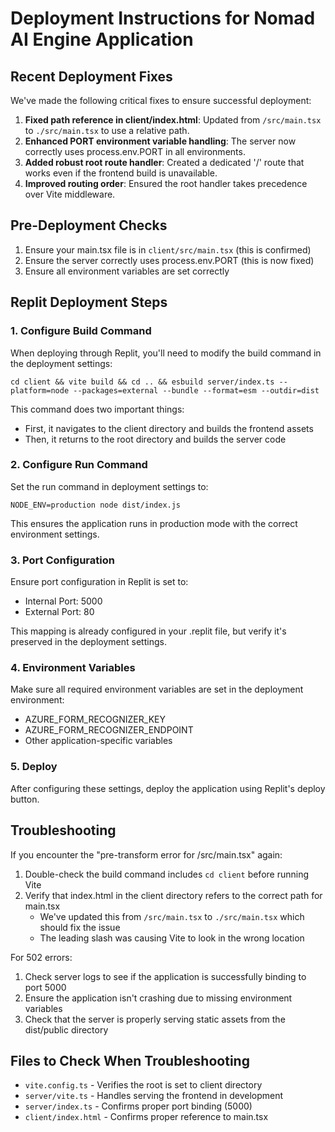 # Deployment Instructions for Nomad AI Engine Application

## Recent Deployment Fixes

We've made the following critical fixes to ensure successful deployment:

1. **Fixed path reference in client/index.html**: Updated from `/src/main.tsx` to `./src/main.tsx` to use a relative path.
2. **Enhanced PORT environment variable handling**: The server now correctly uses process.env.PORT in all environments.
3. **Added robust root route handler**: Created a dedicated '/' route that works even if the frontend build is unavailable.
4. **Improved routing order**: Ensured the root handler takes precedence over Vite middleware.

## Pre-Deployment Checks

1. Ensure your main.tsx file is in `client/src/main.tsx` (this is confirmed)
2. Ensure the server correctly uses process.env.PORT (this is now fixed)
3. Ensure all environment variables are set correctly

## Replit Deployment Steps

### 1. Configure Build Command

When deploying through Replit, you'll need to modify the build command in the deployment settings:

```
cd client && vite build && cd .. && esbuild server/index.ts --platform=node --packages=external --bundle --format=esm --outdir=dist
```

This command does two important things:
- First, it navigates to the client directory and builds the frontend assets
- Then, it returns to the root directory and builds the server code

### 2. Configure Run Command

Set the run command in deployment settings to:

```
NODE_ENV=production node dist/index.js
```

This ensures the application runs in production mode with the correct environment settings.

### 3. Port Configuration

Ensure port configuration in Replit is set to:
- Internal Port: 5000
- External Port: 80

This mapping is already configured in your .replit file, but verify it's preserved in the deployment settings.

### 4. Environment Variables

Make sure all required environment variables are set in the deployment environment:
- AZURE_FORM_RECOGNIZER_KEY
- AZURE_FORM_RECOGNIZER_ENDPOINT
- Other application-specific variables

### 5. Deploy

After configuring these settings, deploy the application using Replit's deploy button.

## Troubleshooting

If you encounter the "pre-transform error for /src/main.tsx" again:
1. Double-check the build command includes `cd client` before running Vite
2. Verify that index.html in the client directory refers to the correct path for main.tsx
   - We've updated this from `/src/main.tsx` to `./src/main.tsx` which should fix the issue
   - The leading slash was causing Vite to look in the wrong location

For 502 errors:
1. Check server logs to see if the application is successfully binding to port 5000
2. Ensure the application isn't crashing due to missing environment variables
3. Check that the server is properly serving static assets from the dist/public directory

## Files to Check When Troubleshooting

- `vite.config.ts` - Verifies the root is set to client directory
- `server/vite.ts` - Handles serving the frontend in development
- `server/index.ts` - Confirms proper port binding (5000)
- `client/index.html` - Confirms proper reference to main.tsx
